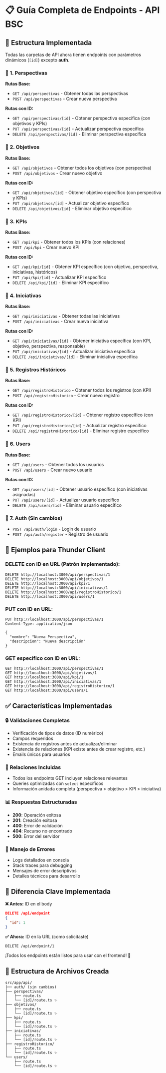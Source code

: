 # 📋 Guía Completa de Endpoints - API BSC

## 🎯 Estructura Implementada

Todas las carpetas de API ahora tienen endpoints con parámetros dinámicos (`[id]`) excepto **auth**.

### 📂 **1. Perspectivas**
**Rutas Base:**
- `GET /api/perspectivas` - Obtener todas las perspectivas
- `POST /api/perspectivas` - Crear nueva perspectiva

**Rutas con ID:**
- `GET /api/perspectivas/[id]` - Obtener perspectiva específica (con objetivos y KPIs)
- `PUT /api/perspectivas/[id]` - Actualizar perspectiva específica
- `DELETE /api/perspectivas/[id]` - Eliminar perspectiva específica

### 📂 **2. Objetivos**
**Rutas Base:**
- `GET /api/objetivos` - Obtener todos los objetivos (con perspectiva)
- `POST /api/objetivos` - Crear nuevo objetivo

**Rutas con ID:**
- `GET /api/objetivos/[id]` - Obtener objetivo específico (con perspectiva y KPIs)
- `PUT /api/objetivos/[id]` - Actualizar objetivo específico
- `DELETE /api/objetivos/[id]` - Eliminar objetivo específico

### 📂 **3. KPIs**
**Rutas Base:**
- `GET /api/kpi` - Obtener todos los KPIs (con relaciones)
- `POST /api/kpi` - Crear nuevo KPI

**Rutas con ID:**
- `GET /api/kpi/[id]` - Obtener KPI específico (con objetivo, perspectiva, iniciativas, históricos)
- `PUT /api/kpi/[id]` - Actualizar KPI específico
- `DELETE /api/kpi/[id]` - Eliminar KPI específico

### 📂 **4. Iniciativas**
**Rutas Base:**
- `GET /api/iniciativas` - Obtener todas las iniciativas
- `POST /api/iniciativas` - Crear nueva iniciativa

**Rutas con ID:**
- `GET /api/iniciativas/[id]` - Obtener iniciativa específica (con KPI, objetivo, perspectiva, responsable)
- `PUT /api/iniciativas/[id]` - Actualizar iniciativa específica
- `DELETE /api/iniciativas/[id]` - Eliminar iniciativa específica

### 📂 **5. Registros Históricos**
**Rutas Base:**
- `GET /api/registroHistorico` - Obtener todos los registros (con KPI)
- `POST /api/registroHistorico` - Crear nuevo registro

**Rutas con ID:**
- `GET /api/registroHistorico/[id]` - Obtener registro específico (con KPI)
- `PUT /api/registroHistorico/[id]` - Actualizar registro específico
- `DELETE /api/registroHistorico/[id]` - Eliminar registro específico

### 📂 **6. Users**
**Rutas Base:**
- `GET /api/users` - Obtener todos los usuarios
- `POST /api/users` - Crear nuevo usuario

**Rutas con ID:**
- `GET /api/users/[id]` - Obtener usuario específico (con iniciativas asignadas)
- `PUT /api/users/[id]` - Actualizar usuario específico
- `DELETE /api/users/[id]` - Eliminar usuario específico

### 📂 **7. Auth** (Sin cambios)
- `POST /api/auth/login` - Login de usuario
- `POST /api/auth/register` - Registro de usuario

## 🔧 Ejemplos para Thunder Client

### **DELETE con ID en URL (Patrón implementado):**
```
DELETE http://localhost:3000/api/perspectivas/1
DELETE http://localhost:3000/api/objetivos/1
DELETE http://localhost:3000/api/kpi/1
DELETE http://localhost:3000/api/iniciativas/1
DELETE http://localhost:3000/api/registroHistorico/1
DELETE http://localhost:3000/api/users/1
```

### **PUT con ID en URL:**
```
PUT http://localhost:3000/api/perspectivas/1
Content-Type: application/json

{
  "nombre": "Nueva Perspectiva",
  "descripcion": "Nueva descripción"
}
```

### **GET específico con ID en URL:**
```
GET http://localhost:3000/api/perspectivas/1
GET http://localhost:3000/api/objetivos/1
GET http://localhost:3000/api/kpi/1
GET http://localhost:3000/api/iniciativas/1
GET http://localhost:3000/api/registroHistorico/1
GET http://localhost:3000/api/users/1
```

## ✅ Características Implementadas

### 🔒 **Validaciones Completas**
- Verificación de tipos de datos (ID numérico)
- Campos requeridos
- Existencia de registros antes de actualizar/eliminar
- Existencia de relaciones (KPI existe antes de crear registro, etc.)
- Emails únicos para usuarios

### 🔗 **Relaciones Incluidas**
- Todos los endpoints GET incluyen relaciones relevantes
- Queries optimizadas con `select` específicos
- Información anidada completa (perspectiva > objetivo > KPI > iniciativa)

### 📊 **Respuestas Estructuradas**
- **200**: Operación exitosa
- **201**: Creación exitosa  
- **400**: Error de validación
- **404**: Recurso no encontrado
- **500**: Error del servidor

### 🐛 **Manejo de Errores**
- Logs detallados en consola
- Stack traces para debugging
- Mensajes de error descriptivos
- Detalles técnicos para desarrollo

## 🚀 **Diferencia Clave Implementada**

**❌ Antes:** ID en el body
```json
DELETE /api/endpoint
{
  "id": 1
}
```

**✅ Ahora:** ID en la URL (como solicitaste)
```
DELETE /api/endpoint/1
```

¡Todos los endpoints están listos para usar con el frontend! 🎉

## 📁 **Estructura de Archivos Creada**
```
src/app/api/
├── auth/ (sin cambios)
├── perspectivas/
│   ├── route.ts
│   └── [id]/route.ts ✨
├── objetivos/
│   ├── route.ts
│   └── [id]/route.ts ✨
├── kpi/
│   ├── route.ts
│   └── [id]/route.ts ✨
├── iniciativas/
│   ├── route.ts
│   └── [id]/route.ts ✨
├── registroHistorico/
│   ├── route.ts
│   └── [id]/route.ts ✨
└── users/
    ├── route.ts
    └── [id]/route.ts ✨
```
